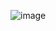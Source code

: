 ![image](https://github.com/geuning/Algorithm/assets/96937623/e950f09e-063d-4bf4-a6d3-1655c5ea6da5)
